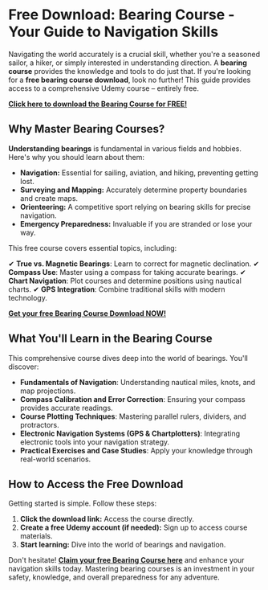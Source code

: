# Free Download: Bearing Course - Your Guide to Navigation Skills

Navigating the world accurately is a crucial skill, whether you're a seasoned sailor, a hiker, or simply interested in understanding direction. A **bearing course** provides the knowledge and tools to do just that. If you're looking for a **free bearing course download**, look no further! This guide provides access to a comprehensive Udemy course – entirely free.

[**Click here to download the Bearing Course for FREE!**](https://udemywork.com/bearing-course)

## Why Master Bearing Courses?

**Understanding bearings** is fundamental in various fields and hobbies. Here's why you should learn about them:

*   **Navigation:** Essential for sailing, aviation, and hiking, preventing getting lost.
*   **Surveying and Mapping:** Accurately determine property boundaries and create maps.
*   **Orienteering:** A competitive sport relying on bearing skills for precise navigation.
*   **Emergency Preparedness:** Invaluable if you are stranded or lose your way.

This free course covers essential topics, including:

✔  **True vs. Magnetic Bearings**: Learn to correct for magnetic declination.
✔  **Compass Use**: Master using a compass for taking accurate bearings.
✔  **Chart Navigation**: Plot courses and determine positions using nautical charts.
✔  **GPS Integration**: Combine traditional skills with modern technology.

[**Get your free Bearing Course Download NOW!**](https://udemywork.com/bearing-course)

## What You'll Learn in the Bearing Course

This comprehensive course dives deep into the world of bearings. You'll discover:

*   **Fundamentals of Navigation**: Understanding nautical miles, knots, and map projections.
*   **Compass Calibration and Error Correction**: Ensuring your compass provides accurate readings.
*   **Course Plotting Techniques**: Mastering parallel rulers, dividers, and protractors.
*   **Electronic Navigation Systems (GPS & Chartplotters)**: Integrating electronic tools into your navigation strategy.
*   **Practical Exercises and Case Studies**: Apply your knowledge through real-world scenarios.

## How to Access the Free Download

Getting started is simple. Follow these steps:

1.  **Click the download link:** Access the course directly.
2.  **Create a free Udemy account (if needed):** Sign up to access course materials.
3.  **Start learning:** Dive into the world of bearings and navigation.

Don't hesitate! **[Claim your free Bearing Course here](https://udemywork.com/bearing-course)** and enhance your navigation skills today. Mastering bearing courses is an investment in your safety, knowledge, and overall preparedness for any adventure.
